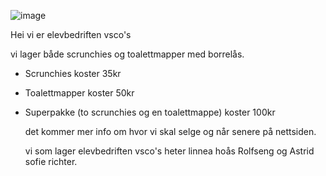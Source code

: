 

![image](https://user-images.githubusercontent.com/58990277/71033983-adfa1180-2118-11ea-92d7-5c6a3dc02fd7.png)

Hei vi er elevbedriften vsco's 

vi lager både scrunchies og toalettmapper med borrelås.

* Scrunchies koster 35kr

* Toalettmapper koster 50kr

* Superpakke (to scrunchies og en toalettmappe) koster 100kr 

  det kommer mer info om hvor vi skal selge og når senere på nettsiden.

   vi som lager elevbedriften vsco's heter linnea hoås Rolfseng og Astrid sofie richter.







